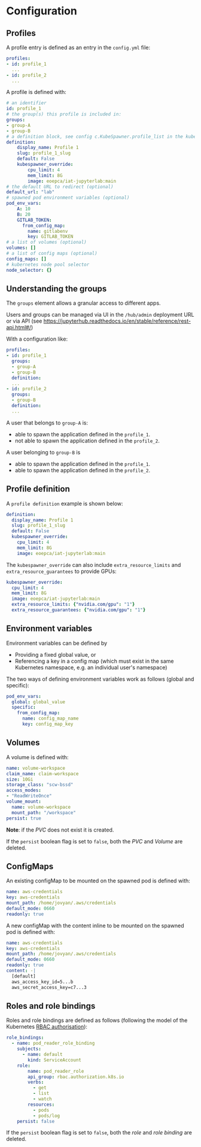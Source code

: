 # Configuration

## Profiles

A profile entry is defined as an entry in the `config.yml` file:

```yaml
profiles:
- id: profile_1
  ...
- id: profile_2
  ...
```

A profile is defined with:

```yaml
# an identifier
id: profile_1
# the group(s) this profile is included in:
groups:
- group-A
- group-B
# a definition block, see config c.KubeSpawner.profile_list in the kubespawner documentation
definition:
    display_name: Profile 1
    slug: profile_1_slug
    default: False
    kubespawner_override:
        cpu_limit: 4
        mem_limit: 8G
        image: eoepca/iat-jupyterlab:main
# the default URL to redirect (optional)
default_url: "lab"
# spawned pod environment variables (optional)
pod_env_vars:
    A: 10
    B: 20
    GITLAB_TOKEN:
      from_config_map:
        name: gitlabenv
        key: GITLAB_TOKEN
# a list of volumes (optional)
volumes: []
# a list of config maps (optional)
config_maps: []
# kubernetes node pool selector
node_selector: {}
```

## Understanding the groups

The `groups` element allows a granular access to different apps.

Users and groups can be managed via UI in the `/hub/admin` deployment URL or via API (see https://jupyterhub.readthedocs.io/en/stable/reference/rest-api.html#/)

With a configuration like:

```yaml
profiles:
- id: profile_1
  groups:
  - group-A
  - group-B
  definition:
  ...
- id: profile_2
  groups:
  - group-B
  definition:
  ...
```

A user that belongs to `group-A` is:
- able to spawn the application defined in the `profile_1`.
- not able to spawn the application defined in the `profile_2`.

A user belonging to `group-B` is
- able to spawn the application defined in the `profile_1`.
- able to spawn the application defined in the `profile_2`.


## Profile definition

A `profile definition` example is shown below:

```yaml
definition:
  display_name: Profile 1
  slug: profile_1_slug
  default: False
  kubespawner_override:
    cpu_limit: 4
    mem_limit: 8G
    image: eoepca/iat-jupyterlab:main
```

The `kubespawner_override` can also include `extra_resource_limits` and `extra_resource_guarantees` to provide GPUs:

```yaml
kubespawner_override:
  cpu_limit: 4
  mem_limit: 8G
  image: eoepca/iat-jupyterlab:main
  extra_resource_limits: {"nvidia.com/gpu": "1"}
  extra_resource_guarantees: {"nvidia.com/gpu": "1"}
```

## Environment variables

Environment variables can be defined by

* Providing a fixed global value, or
* Referencing a key in a config map (which must exist in the same Kubernetes namespace,
  e.g. an individual user's namespace)

The two ways of defining environment variables work as follows (global and specific):

```yaml
pod_env_vars:
  global: global_value
  specific:
    from_config_map:
      name: config_map_name
      key: config_map_key
```


## Volumes

A volume is defined with:

```yaml
name: volume-workspace
claim_name: claim-workspace
size: 10Gi
storage_class: "scw-bssd"
access_modes:
- "ReadWriteOnce"
volume_mount:
  name: volume-workspace
  mount_path: "/workspace"
persist: true
```

**Note**: if the _PVC_ does not exist it is created.

If the `persist` boolean flag is set to `false`, both the _PVC_ and _Volume_ are deleted.

## ConfigMaps

An existing configMap to be mounted on the spawned pod is defined with:

```yaml
name: aws-credentials
key: aws-credentials
mount_path: /home/jovyan/.aws/credentials
default_mode: 0660
readonly: true
```

A new configMap with the content inline to be mounted on the spawned pod is defined with:

```yaml
name: aws-credentials
key: aws-credentials
mount_path: /home/jovyan/.aws/credentials
default_mode: 0660
readonly: true
content: -|
  [default]
  aws_access_key_id=5...b
  aws_secret_access_key=c7...3
```

## Roles and role bindings

Roles and role bindings are defined as follows (following the model of the Kubernetes [RBAC authorisation](https://kubernetes.io/docs/reference/access-authn-authz/rbac/)):

```yaml
role_bindings:
  - name: pod_reader_role_binding
    subjects:
      - name: default
        kind: ServiceAccount
    role:
        name: pod_reader_role
        api_group: rbac.authorization.k8s.io
        verbs:
          - get
          - list
          - watch
        resources:
          - pods
          - pods/log
    persist: false
```

If the `persist` boolean flag is set to `false`, both the _role_ and _role binding_ are deleted.
